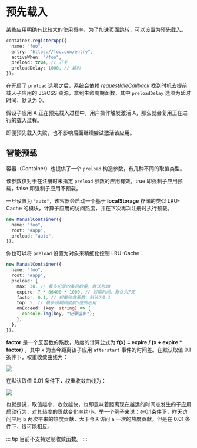# 预先载入

某些应用明确有比较大的使用概率，为了加速页面跳转，可以设置为预先载入。

```ts
container.registerApp({
  name: "foo",
  entry: "https://foo.com/entry",
  activeWhen: "/foo",
  preload: true, // 开关
  preloadDelay: 1000, // 延时
});
```

在开启了 `preload` 选项之后，系统会依赖 _requestIdleCallback_ 找到时机去提前载入子应用的 JS/CSS 资源，拿到生命周期函数，其中 `preloadDelay` 选项为延时时间，默认为 0。

假设子应用 A 正在预先载入过程中，用户操作触发激活 A，那么就会复用正在进行的载入过程。

即便预先载入失败，也不影响后面继续尝试激活该应用。

## 智能预载

容器（Container）也提供了一个 `preload` 构造参数，有几种不同的取值类型。

该参数仅对于在注册时未指定 `preload` 参数的应用有效，true 即强制子应用预载，false 即强制子应用不预载。

一旦设置为 `"auto"`，该容器会启动一个基于 **localStorage** 存储的类似 LRU-Cache 的模块，计算子应用的访问热度，并在下次再次注册时执行预载。

```ts
new ManualContainer({
  name: "foo",
  root: "#app",
  preload: "auto",
});
```

你也可以将 `preload` 设置为对象来精细化控制 LRU-Cache：

```ts
new ManualContainer({
  name: "foo",
  root: "#app",
  preload: {
    max: 30, // 最多纪录的条目数量，默认为30
    expire: 7 * 86400 * 1000, // 过期时间，默认为7天
    factor: 0.1, // 权重收敛系数，默认为0.1
    top: 5, // 最多预期热度前5位的应用
    onExceed: (key: string) => {
      console.log(key, "记录溢出");
    },
  },
});
```

**factor** 是一个反函数的系数，热度的计算公式为 **f(x) = expire / (x + expire \* factor)** ，其中 x 为当今距离该子应用 `afterstart` 事件的时间差。在默认取值 0.1 条件下，权重收敛曲线为：

![](/assets/factor-01.png)

在默认取值 0.01 条件下，权重收敛曲线为：

![](/assets/factor-001.png)

也就是说，取值越小，收敛越快，也即意味着距离现在越远的时间点发生的子应用启动行为，对其热度的贡献变化率约小。举一个例子来说：在0.1条件下，昨天访问应用 b 两次带来的热度贡献，大于今天访问 a 一次的热度贡献。但是在 0.01 条件下，很可能相反。

::: tip
目前不支持定制收敛函数。
:::
